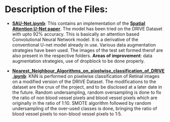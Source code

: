 # Description of the Files:
* [**SAU-Net.ipynb**](https://github.com/SOUMEE2000/Machine-Learning-Stash/blob/main/Retinal%20Image%20Segmentation/1.SA_UNet.ipynb): This contains an implementation of the [**Spatial Attention U-Net paper**](https://arxiv.org/ftp/arxiv/papers/2004/2004.03696.pdf). The model has been tried on the DRIVE Dataset with upto 92% accuracy. This is basically an attention based Convolutional Neural Network model. It is a derivative of the conventional U-net model already in use. Various data augmentation strategies have been used. The images of the test set formed therof are also present in the respective folders. **Areas of improvement**: data augmentation strategies, use of dropblock to be done properly.

* [**Nearest_Neighbour_Algorithms_on_pixelwise_classification_of_DRIVE.ipynb**](https://github.com/SOUMEE2000/Machine-Learning-Stash/blob/main/Retinal%20Image%20Segmentation(Research)/2.KNN_on_pixelwise_classification_on_DRIVE.ipynb): KNN is performed on pixelwise classification of Retinal images on a modified version of the DRIVE Dataset. The modifications to the dataset are the crux of the project, and to be disclosed at a later date in the future. Random undersampling, random oversampling is done to fix the ratio of non blood vessel pixels and blood vessel pixels which are originally in the ratio of 1:10. SMOTE algorithm followed by random undersampling of the over-used classes is done, bringing the ratio of blood vessel pixels to non-blood vessel pixels to 1:5.
